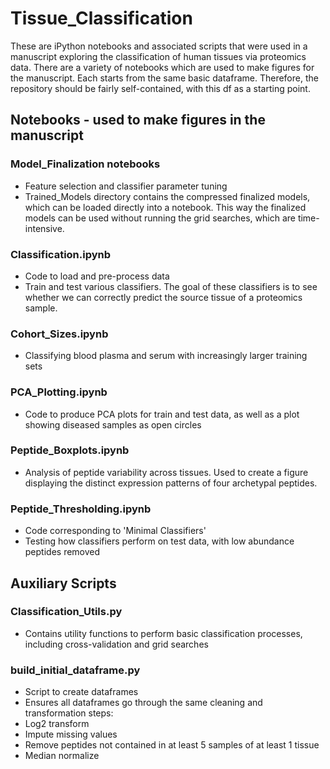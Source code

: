 # Tissue_Classification

These are iPython notebooks and associated scripts that were used in a manuscript exploring the classification of human tissues via proteomics data. There are a variety of notebooks which are used to make figures for the manuscript. Each starts from the same basic dataframe. Therefore, the repository should be fairly self-contained, with this df as a starting point.


## Notebooks - used to make figures in the manuscript

### Model_Finalization notebooks
* Feature selection and classifier parameter tuning
* Trained_Models directory contains the compressed finalized models, which can be loaded directly into a notebook. This way the finalized models can be used without running the grid searches, which are time-intensive.

### Classification.ipynb
* Code to load and pre-process data
* Train and test various classifiers. The goal of these classifiers is to see whether we can correctly predict the source tissue of a proteomics sample.

### Cohort_Sizes.ipynb
* Classifying blood plasma and serum with increasingly larger training sets

### PCA_Plotting.ipynb
* Code to produce PCA plots for train and test data, as well as a plot showing diseased samples as open circles

### Peptide_Boxplots.ipynb
* Analysis of peptide variability across tissues. Used to create a figure displaying the distinct expression patterns of four archetypal peptides.

### Peptide_Thresholding.ipynb
* Code corresponding to 'Minimal Classifiers'
* Testing how classifiers perform on test data, with low abundance peptides removed


## Auxiliary Scripts
### Classification_Utils.py
* Contains utility functions to perform basic classification processes, including cross-validation and grid searches

### build_initial_dataframe.py
* Script to create dataframes
* Ensures all dataframes go through the same cleaning and transformation steps:
 * Log2 transform
 * Impute missing values
 * Remove peptides not contained in at least 5 samples of at least 1 tissue
 * Median normalize
